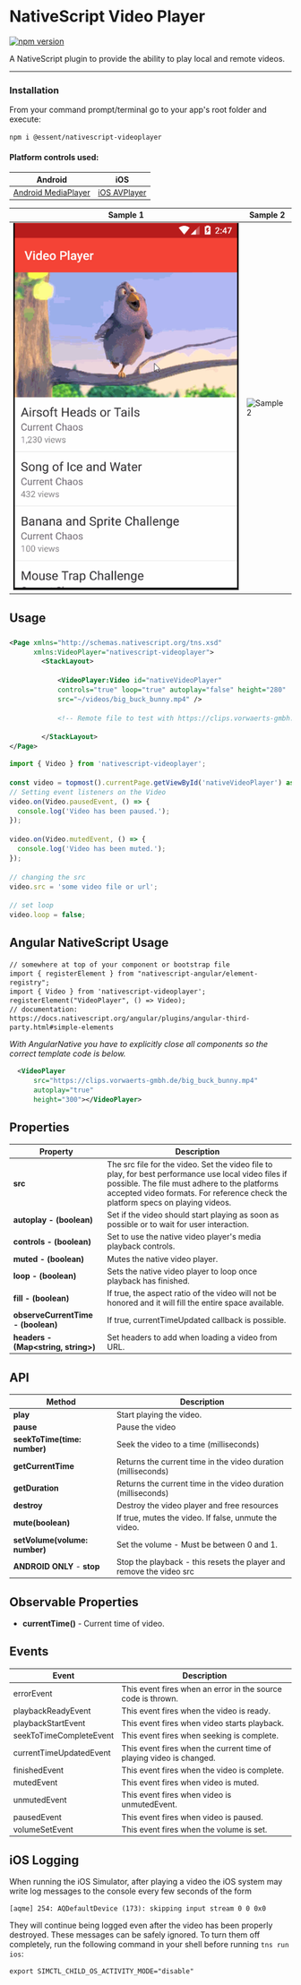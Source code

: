 # NativeScript Video Player

[![npm version](https://badge.fury.io/js/%40essent%2Fnativescript-videoplayer.svg)](https://www.npmjs.com/package/@essent/nativescript-videoplayer)

A NativeScript plugin to provide the ability to play local and remote videos.

---

### Installation

From your command prompt/terminal go to your app's root folder and execute:

`npm i @essent/nativescript-videoplayer`

#### Platform controls used:

| Android                                                                                       | iOS                                                                                                                               |
| --------------------------------------------------------------------------------------------- | --------------------------------------------------------------------------------------------------------------------------------- |
| [Android MediaPlayer](https://developer.android.com/reference/android/media/MediaPlayer.html) | [iOS AVPlayer](https://developer.apple.com/library/prerelease/ios/documentation/AVFoundation/Reference/AVPlayer_Class/index.html) |

| Sample 1                            | Sample 2                              |
| ----------------------------------- | ------------------------------------- |
| ![Sample Usage](./screenshots/video.gif) | ![Sample 2](./screenshots/videoplayer.gif) |

## Usage

###

```XML
<Page xmlns="http://schemas.nativescript.org/tns.xsd"
      xmlns:VideoPlayer="nativescript-videoplayer">
        <StackLayout>

            <VideoPlayer:Video id="nativeVideoPlayer"
            controls="true" loop="true" autoplay="false" height="280"
            src="~/videos/big_buck_bunny.mp4" />

            <!-- Remote file to test with https://clips.vorwaerts-gmbh.de/big_buck_bunny.mp4 -->

        </StackLayout>
</Page>
```

```typescript
import { Video } from 'nativescript-videoplayer';

const video = topmost().currentPage.getViewById('nativeVideoPlayer') as Video;
// Setting event listeners on the Video
video.on(Video.pausedEvent, () => {
  console.log('Video has been paused.');
});

video.on(Video.mutedEvent, () => {
  console.log('Video has been muted.');
});

// changing the src
video.src = 'some video file or url';

// set loop
video.loop = false;
```

## Angular NativeScript Usage

```TS
// somewhere at top of your component or bootstrap file
import { registerElement } from "nativescript-angular/element-registry";
import { Video } from 'nativescript-videoplayer';
registerElement("VideoPlayer", () => Video);
// documentation: https://docs.nativescript.org/angular/plugins/angular-third-party.html#simple-elements
```

_With AngularNative you have to explicitly close all components so the correct template code is below._

```XML
  <VideoPlayer
      src="https://clips.vorwaerts-gmbh.de/big_buck_bunny.mp4"
      autoplay="true"
      height="300"></VideoPlayer>
```

## Properties

| Property                            | Description                                                                                                                                                                                                                             |
| ----------------------------------- | --------------------------------------------------------------------------------------------------------------------------------------------------------------------------------------------------------------------------------------- |
| **src**                             | The src file for the video. Set the video file to play, for best performance use local video files if possible. The file must adhere to the platforms accepted video formats. For reference check the platform specs on playing videos. |
| **autoplay - (boolean)**            | Set if the video should start playing as soon as possible or to wait for user interaction.                                                                                                                                              |
| **controls - (boolean)**            | Set to use the native video player's media playback controls.                                                                                                                                                                           |
| **muted - (boolean)**               | Mutes the native video player.                                                                                                                                                                                                          |
| **loop - (boolean)**                | Sets the native video player to loop once playback has finished.                                                                                                                                                                        |
| **fill - (boolean)**                | If true, the aspect ratio of the video will not be honored and it will fill the entire space available.                                                                                                                                 |
| **observeCurrentTime - (boolean)**  | If true, currentTimeUpdated callback is possible.                                                                                                                                                                                       |
| **headers - (Map<string, string>)** | Set headers to add when loading a video from URL.                                                                                                                                                                                       |

## API

| Method                        | Description                                                         |
| ----------------------------- | ------------------------------------------------------------------- |
| **play**                      | Start playing the video.                                            |
| **pause**                     | Pause the video                                                     |
| **seekToTime(time: number)**  | Seek the video to a time (milliseconds)                             |
| **getCurrentTime**            | Returns the current time in the video duration (milliseconds)       |
| **getDuration**               | Returns the current time in the video duration (milliseconds)       |
| **destroy**                   | Destroy the video player and free resources                         |
| **mute(boolean)**             | If true, mutes the video. If false, unmute the video.               |
| **setVolume(volume: number)** | Set the volume - Must be between 0 and 1.                           |
| **ANDROID ONLY** - **stop**   | Stop the playback - this resets the player and remove the video src |

## Observable Properties

* **currentTime()** - Current time of video.

## Events

| Event                   | Description                                                         |
| ----------------------- | ------------------------------------------------------------------- |
| errorEvent              | This event fires when an error in the source code is thrown.        |
| playbackReadyEvent      | This event fires when the video is ready.                           |
| playbackStartEvent      | This event fires when video starts playback.                        |
| seekToTimeCompleteEvent | This event fires when seeking is complete.                          |
| currentTimeUpdatedEvent | This event fires when the current time of playing video is changed. |
| finishedEvent           | This event fires when the video is complete.                        |
| mutedEvent              | This event fires when video is muted.                               |
| unmutedEvent            | This event fires when video is unmutedEvent.                        |
| pausedEvent             | This event fires when video is paused.                              |
| volumeSetEvent          | This event fires when the volume is set.                            |

## iOS Logging

When running the iOS Simulator, after playing a video the iOS system may write
log messages to the console every few seconds of the form

```
[aqme] 254: AQDefaultDevice (173): skipping input stream 0 0 0x0
```

They will continue being logged even after the video has been properly destroyed.
These messages can be safely ignored. To turn them off completely, run the following
command in your shell before running `tns run ios`:

```
export SIMCTL_CHILD_OS_ACTIVITY_MODE="disable"
```
